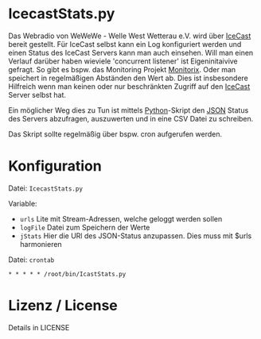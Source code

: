 # IcecastStats.py

Das Webradio von WeWeWe - Welle West Wetterau e.V.  wird über [IceCast][1]  bereit gestellt. Für IceCast selbst kann ein Log konfiguriert werden und einen Status des IceCast Servers kann man auch einsehen. Will man einen Verlauf darüber haben wieviele 'concurrent listener' ist Eigeninitaivive gefragt. So gibt es bspw. das Monitoring Projekt [Monitorix][4]. Oder man speichert in regelmäßigen Abständen den Wert ab. Dies ist insbesondere Hilfreich wenn man keinen oder nur beschränkten Zugriff auf den [IceCast][1] Server selbst hat.

Ein möglicher Weg dies zu Tun ist mittels [Python][2]-Skript den [JSON][3] Status des Servers abzufragen, auszuwerten und in eine CSV Datei zu schreiben.

Das Skript sollte regelmäßig über bspw. cron aufgerufen werden.

# Konfiguration 

Datei: `IcecastStats.py`

Variable:
* `urls` Lite mit Stream-Adressen, welche geloggt werden sollen
* `logFile` Datei zum Speichern der Werte
* `jStats`  Hier die URl des JSON-Status anzupassen. Dies muss mit $urls harmonieren

Datei: `crontab`
```
* * * * * /root/bin/IcastStats.py
```

# Lizenz / License

Details in LICENSE

[1]: https://icecast.org
[2]: https://www.python.org
[3]: https://en.wikipedia.org/wiki/JSON
[4]: http://www.monitorix.org
